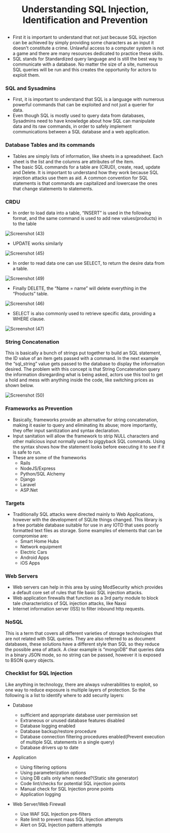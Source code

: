 # <p align="center"> Understanding SQL Injection, Identification and Prevention

* First it is important to understand that not just because SQL injection can be achieved by simply providing some characters as an input it doesn't constitute a crime. Unlawful access to a computer system is not a game and there are many resources dedicated to practice these skills.
* SQL stands for Standardized query language and is still the best way to communicate with a database. No matter the size of a site, numerous SQL queries will be run and this creates the opportunity for actors to exploit them.

### SQL and Sysadmins 
*  First, it is important to understand that SQL is a language with numerous powerful commands that can be exploited and not just a querier for data.   
* Even though SQL is mostly used to query data from databases, Sysadmins need to have knowledge about how SQL can manipulate data and its raw commands, in order to safely implement communications between a SQL database and a web application.

### Database Tables and its commands
* Tables are simply lists of information, like sheets in a spreadsheet. Each sheet is the list and the columns are attributes of the item.
* The basic SQL commands for a table are (CRUD), create, read, update and Delete. It is important to understand how they work because SQL injection attacks use them as aid. A common convention for SQL statements is that commands are capitalized and lowercase the ones that change statements to statements.  

### CRDU
* In order to load data into a table, “INSERT” is used in the following format, and the same command is used to add new values(products) in to the table

![Screenshot (43)](https://user-images.githubusercontent.com/97658998/200479492-4fefa8fb-24b1-484b-8f4c-aaca64539a29.png)
  
* UPDATE works similarly 

![Screenshot (45)](https://user-images.githubusercontent.com/97658998/200479780-f5ce1760-34bd-4fa1-a144-3b8c5ce2c15e.png)

* In order to read data one can use SELECT, to return the desire data from a table.

![Screenshot (49)](https://user-images.githubusercontent.com/97658998/200481628-b2dbb818-57b7-4a5b-9dad-f12ae112453d.png)

* Finally DELETE, the “Name = name” will delete everything in the “Products” table.

![Screenshot (46)](https://user-images.githubusercontent.com/97658998/200480028-25fa0472-c3e5-4137-87e0-538d990728e6.png)

* SELECT is also commonly used to retrieve specific data, providing a WHERE clause.

![Screenshot (47)](https://user-images.githubusercontent.com/97658998/200480089-7b10443a-da37-4414-9656-3dc8c14d81f9.png)
    

### String Concatenation
This is basically a bunch of strings put together to build an SQL statement, the ID value of an item gets passed with a command. In the next example the “sql_string” value gets passed to the database to display the information desired. The problem with this concept is that String Concatenation query the information disregarding what is being asked, actors use this tool to get a hold and mess with anything inside the code, like switching prices as shown below. 

![Screenshot (50)](https://user-images.githubusercontent.com/97658998/200481836-92bc884a-7e36-4353-94d2-163992a5ec1a.png)

### Frameworks as Prevention
* Basically, frameworks provide an alternative for string concatenation, making it easier to query and eliminating its abuse; more importantly, they offer input sanitization and syntax declaration.
*  Input sanitation will allow the framework to strip NULL characters and other malicious input normally used to piggyback SQL commands. Using the syntax shows how the statement looks before executing it to see if it is safe to run.
* These are some of the frameworks
	* Rails
	* NodeJS/Express
	* Python/SQL Alchemy
	* Django
	* Laravel
	* ASP.Net

### Targets
* Traditionally SQL attacks were directed mainly to Web Applications, however with the development of SQLite things changed. This library is a free portable database suitable for use in any IOTD that uses poorly formatted text files as storage. Some examples of elements that can be compromise are:
	* Smart Home Hubs
	* Network equipment
	* Electric Cars
	* Android Apps
	* iOS Apps

### Web Servers
* Web servers can help in this area by using ModSecurity which provides a default core set of rules that file basic SQL injection attacks.
* Web application firewalls that function as a 3rd party module to block tale characteristics of SQL injection attacks, like Naxsi
* Internet information server (ISS) to filter inbound http requests.

### NoSQL
This is a term that covers all different varieties of storage technologies that are not related with SQL queries. They are also referred to as document databases, these solutions have a different style than SQL so they reduce the possible area of attack. A clear example is “mongoDB” that queries data in a binary JSON mode, so no string can be passed, however it is exposed to BSON query objects.

### Checklist for SQL Injection
Like anything in technology, there are always vulnerabilities to exploit, so one way to reduce exposure is multiple layers of protection. So the following is a list to identify where to add security layers:
* Database
	* sufficient and appropriate database user permission set
	* Extraneous or unused database features disabled
	* Database logging enabled
	* Database backup/restore procedure
	* Database connection filtering procedures enabled(Prevent execution of multiple SQL statements in a single query)
	* Database drivers up to date

* Application
	* Using filtering options
	* Using parameterization options
	* Using DB calls only when needed?(Static site generator)
	* Code lint/checks for potential SQL injection points
	* Manual check for SQL Injection prone points
	* Application logging

* Web Server/Web Firewall
	* Use WAF SQL Injection pre-filters
	* Rate limit to prevent mass SQL Injection attempts
	* Alert on SQL Injection pattern attempts

